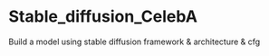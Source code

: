 # Stable_diffusion_CelebA
Build a model using stable diffusion framework &amp;  architecture &amp; cfg 
